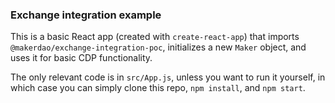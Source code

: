 ### Exchange integration example

This is a basic React app (created with `create-react-app`) that imports `@makerdao/exchange-integration-poc`, initializes a new `Maker` object, and uses it for basic CDP functionality.

The only relevant code is in `src/App.js`, unless you want to run it yourself, in which case you can simply clone this repo, `npm install`, and `npm start`.